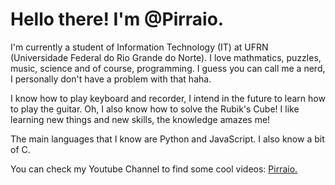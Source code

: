 <!---
- 👋 Hi, I’m @Pirraio
- 👀 I’m interested in ...
- 🌱 I’m currently learning ...
- 💞️ I’m looking to collaborate on ...
- 📫 How to reach me ...


Pirraio/Pirraio is a ✨ special ✨ repository because its `README.md` (this file) appears on your GitHub profile.
You can click the Preview link to take a look at your changes.
--->
# Hello there! I'm @Pirraio.
I'm currently a student of Information Technology (IT) at UFRN (Universidade Federal do Rio Grande do Norte).
I love mathmatics, puzzles, music, science and of course, programming. I guess you can call me a nerd, I personally don't have a problem with that haha.

I know how to play keyboard and recorder, I intend in the future to learn how to play the guitar. Oh, I also know how to solve the Rubik's Cube! I like learning new things and new skills, the knowledge amazes me!

The main languages that I know are Python and JavaScript. I also know a bit of C.

You can check my Youtube Channel to find some cool videos: [Pirraio.](https://www.youtube.com/@pirraio)
